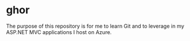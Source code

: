 # ghor

The purpose of this repository is for me to learn Git and to leverage in my ASP.NET MVC applications I host on Azure.
